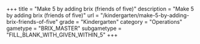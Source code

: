 +++
title = "Make 5 by adding brix (friends of five)"
description = "Make 5 by adding brix (friends of five)"
url = "/kindergarten/make-5-by-adding-brix-friends-of-five"
grade = "Kindergarten"
category = "Operations"
gametype = "BRIX_MASTER"
subgametype = "FILL_BLANK_WITH_GIVEN_WITHIN_5"
+++